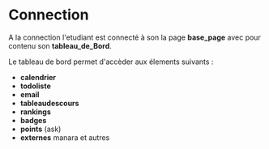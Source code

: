 
# Connection 

A la connection l'etudiant est connecté à son la page **base_page** 
avec pour contenu son **tableau_de_Bord**.

Le tableau de bord permet d'accèder aux élements suivants :

- **calendrier**
- **todoliste**
- **email**
- **tableaudescours**
- **rankings**
- **badges**
- **points** (ask)
- **externes** manara et autres


